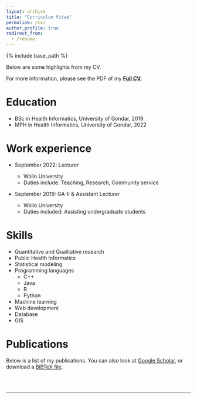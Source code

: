 ```yaml
---
layout: archive
title: "Curriculum Vitae"
permalink: /cv/
author_profile: true
redirect_from:
  - /resume
---
```



{% include base_path %}


Below are some highlights from my CV.


For more information, please see the PDF of my **[Full CV](../files/cv.pdf)**.


Education
======
* BSc in Health Informatics, University of Gondar, 2019
* MPH in Health Informatics, University of Gondar, 2022


Work experience
======
* September 2022: Lecturer
  * Wollo University
  * Duties include: Teaching, Research, Community service


* September 2019: GA-II & Assistant Lecturer
  * Wollo University
  * Duties included: Assisting undergraduate students
  
Skills
======
* Quantitative and Qualitative research
* Public Health Informatics
* Statistical modeling
* Programming languages
  * C++
  * Java
  * R
  * Python
* Machine learning
* Web development
* Database
* GIS


Publications
======
Below is a list of my publications.  You can also look at <a href="https://scholar.google.ca/citations?user=eL7Ies8AAAAJ">Google Scholar</a>, or download a <a href="{{ base_path }}/files/shime_citations.bib">BiBTeX file</a>.<br>
<script src="https://bibbase.org/show?bib=https%3A%2F%2Fbibbase.org%2Fnetwork%2Ffiles%2F9Fa7aq5LgReBQDjWn&noBootstrap=1&jsonp=1"></script>


<br />
<br />
<hr />
<br />
<br />
<br />
<br />
<br />
<br />
<br />
